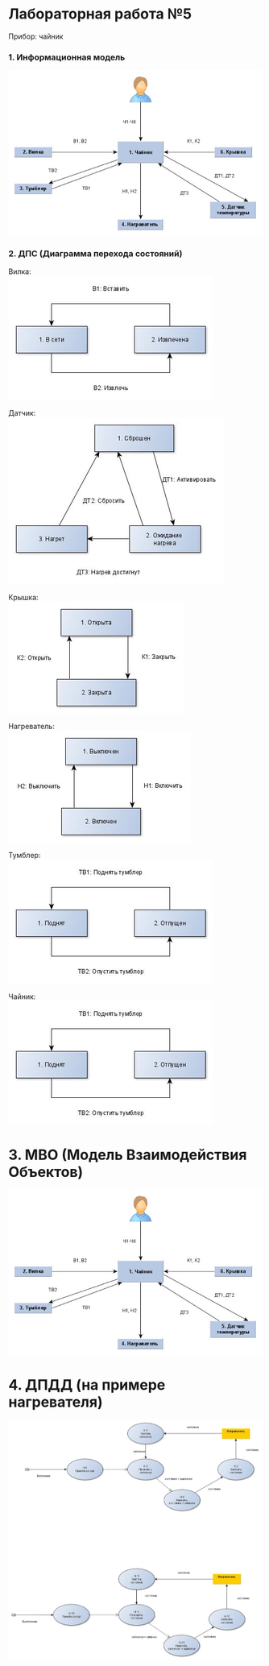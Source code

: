 # Лабораторная работа №5
Прибор: чайник


### 1. Информационная модель
![image](pic/МВО.jpg)


### 2. ДПС (Диаграмма перехода состояний)
Вилка:   
![image](pic/ДПС/вилка.jpg)  

Датчик:   
![image](pic/ДПС/датчик.jpg)  

Крышка:   
![image](pic/ДПС/крышка.jpg)  

Нагреватель:   
![image](pic/ДПС/нагреватель.jpg)  

Тумблер:   
![image](pic/ДПС/тумблер.jpg)  

Чайник:   
![image](pic/ДПС/тумблер.jpg)  


# 3. МВО (Модель Взаимодействия Объектов)
![image](pic/МВО.jpg)  

# 4. ДПДД (на примере нагревателя)
![image](pic/ДПДД/нагреватель.jpg)  

